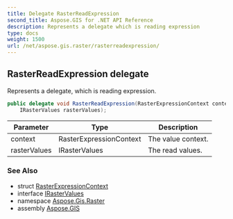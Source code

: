 ```yaml
---
title: Delegate RasterReadExpression
second_title: Aspose.GIS for .NET API Reference
description: Represents a delegate which is reading expression
type: docs
weight: 1500
url: /net/aspose.gis.raster/rasterreadexpression/
---
```

## RasterReadExpression delegate

Represents a delegate, which is reading expression.

```csharp
public delegate void RasterReadExpression(RasterExpressionContext context, 
    IRasterValues rasterValues);
```

| Parameter | Type | Description |
| --- | --- | --- |
| context | RasterExpressionContext | The value context. |
| rasterValues | IRasterValues | The read values. |

### See Also

* struct [RasterExpressionContext](../rasterexpressioncontext/)
* interface [IRasterValues](../irastervalues/)
* namespace [Aspose.Gis.Raster](../../aspose.gis.raster/)
* assembly [Aspose.GIS](../../)


